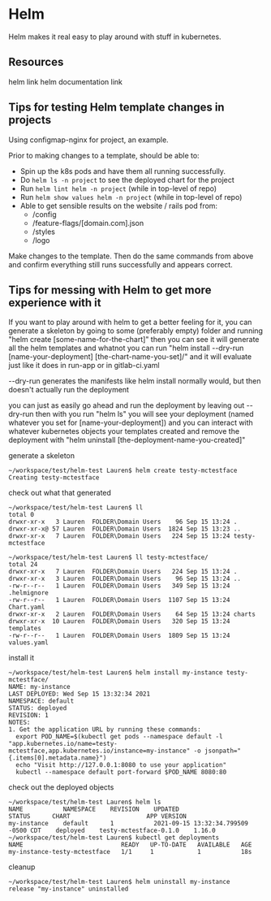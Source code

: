 # Helm

Helm makes it real easy to play around with stuff in kubernetes.

## Resources

helm link
helm documentation link

## Tips for testing Helm template changes in projects

Using configmap-nginx for project, an example.

Prior to making changes to a template, should be able to:
  * Spin up the k8s pods and have them all running successfully.
  * Do `helm ls -n project` to see the deployed chart for the project
  * Run `helm lint helm -n project` (while in top-level of repo)
  * Run `helm show values helm -n project` (while in top-level of repo)
  * Able to get sensible results on the website / rails pod from:
    * /config
    * /feature-flags/[domain.com].json
    * /styles
    * /logo

Make changes to the template. Then do the same commands from above and confirm everything still runs successfully and appears correct.

## Tips for messing with Helm to get more experience with it

If you want to play around with helm to get a better feeling for it,
you can generate a skeleton by going to some (preferably empty) folder
and running "helm create [some-name-for-the-chart]"
then you can see it will generate all the helm templates and whatnot
you can run "helm install --dry-run [name-your-deployment] [the-chart-name-you-set]/"
and it will evaluate just like it does in run-app or in gitlab-ci.yaml

--dry-run generates the manifests like helm install normally would, but then doesn't actually run the deployment

you can just as easily go ahead and run the deployment by leaving out --dry-run
then with you run "helm ls" you will see your deployment (named whatever you set for [name-your-deployment])
and you can interact with whatever kubernetes objects your templates created
and remove the deployment with "helm uninstall [the-deployment-name-you-created]"

generate a skeleton
```
~/workspace/test/helm-test Lauren$ helm create testy-mctestface
Creating testy-mctestface
```

check out what that generated
```
~/workspace/test/helm-test Lauren$ ll
total 0
drwxr-xr-x   3 Lauren  FOLDER\Domain Users    96 Sep 15 13:24 .
drwxr-xr-x@ 57 Lauren  FOLDER\Domain Users  1824 Sep 15 13:23 ..
drwxr-xr-x   7 Lauren  FOLDER\Domain Users   224 Sep 15 13:24 testy-mctestface

~/workspace/test/helm-test Lauren$ ll testy-mctestface/
total 24
drwxr-xr-x   7 Lauren  FOLDER\Domain Users   224 Sep 15 13:24 .
drwxr-xr-x   3 Lauren  FOLDER\Domain Users    96 Sep 15 13:24 ..
-rw-r--r--   1 Lauren  FOLDER\Domain Users   349 Sep 15 13:24 .helmignore
-rw-r--r--   1 Lauren  FOLDER\Domain Users  1107 Sep 15 13:24 Chart.yaml
drwxr-xr-x   2 Lauren  FOLDER\Domain Users    64 Sep 15 13:24 charts
drwxr-xr-x  10 Lauren  FOLDER\Domain Users   320 Sep 15 13:24 templates
-rw-r--r--   1 Lauren  FOLDER\Domain Users  1809 Sep 15 13:24 values.yaml
```

install it
```
~/workspace/test/helm-test Lauren$ helm install my-instance testy-mctestface/
NAME: my-instance
LAST DEPLOYED: Wed Sep 15 13:32:34 2021
NAMESPACE: default
STATUS: deployed
REVISION: 1
NOTES:
1. Get the application URL by running these commands:
  export POD_NAME=$(kubectl get pods --namespace default -l "app.kubernetes.io/name=testy-mctestface,app.kubernetes.io/instance=my-instance" -o jsonpath="{.items[0].metadata.name}")
  echo "Visit http://127.0.0.1:8080 to use your application"
  kubectl --namespace default port-forward $POD_NAME 8080:80
```

check out the deployed objects
```
~/workspace/test/helm-test Lauren$ helm ls
NAME           NAMESPACE    REVISION    UPDATED                                 STATUS      CHART                     APP VERSION
my-instance    default      1           2021-09-15 13:32:34.799509 -0500 CDT    deployed    testy-mctestface-0.1.0    1.16.0
~/workspace/test/helm-test Lauren$ kubectl get deployments
NAME                           READY   UP-TO-DATE   AVAILABLE   AGE
my-instance-testy-mctestface   1/1     1            1           18s
```

cleanup
```
~/workspace/test/helm-test Lauren$ helm uninstall my-instance
release "my-instance" uninstalled
```

